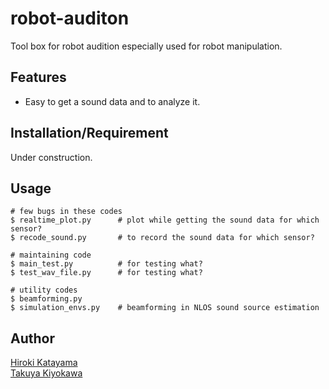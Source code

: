 # robot-auditon

Tool box for robot audition especially used for robot manipulation.

## Features

- Easy to get a sound data and to analyze it.

## Installation/Requirement

Under construction.

## Usage

    # few bugs in these codes
    $ realtime_plot.py      # plot while getting the sound data for which sensor?
    $ recode_sound.py       # to record the sound data for which sensor?

    # maintaining code
    $ main_test.py          # for testing what?
    $ test_wav_file.py      # for testing what?

    # utility codes
    $ beamforming.py        
    $ simulation_envs.py    # beamforming in NLOS sound source estimation

## Author

[Hiroki Katayama](https://github.com/Hiroki-kt)  
[Takuya Kiyokawa](https://takuya-ki.github.io/)
